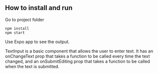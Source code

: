 ## How to install and run

Go to project folder

```
npm install
npm start
```

Use Expo app to see the output.

TextInput is a basic component that allows the user to enter text. It has an onChangeText prop that takes a function to be called every time the text changed, and an onSubmitEditing prop that takes a function to be called when the text is submitted.
